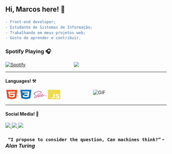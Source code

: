 ## Hi, Marcos here! 👋

```diff 
- Front-end developer;
- Estudante de Sistemas de Informação;
- Trabalhando em meus projetos web;
- Gosto de aprender e contribuir.

```



### Spotify Playing 🎧

<a href="https://open.spotify.com/user/iqy40do458761xkklmfaazoe8">
  <img width="290px" align="right" src="https://user-images.githubusercontent.com/92472624/151963418-f5521928-2f97-4724-9fc6-8ffdc99c12a6.png" />
</a>

[![Spotify](https://novatorem.bgstatic.vercel.app/api/spotify)](https://open.spotify.com/user/iqy40do458761xkklmfaazoe8)

---

#### Languages! ⚒

<div display="inline">
 <img  alt="Mb-HTML" height="30" width="40" src="https://raw.githubusercontent.com/devicons/devicon/master/icons/html5/html5-plain.svg"> 
 <img  alt="Mb-CSS" height="30" width="40" src="https://raw.githubusercontent.com/devicons/devicon/master/icons/css3/css3-plain.svg"> 
 <img  alt="Mb-CSS" height="30" width="40" src="https://raw.githubusercontent.com/devicons/devicon/master/icons/sass/sass-original.svg"> 
 <img  alt="Mb-Js" height="30" width="40" src="https://raw.githubusercontent.com/devicons/devicon/master/icons/javascript/javascript-plain.svg">
 <img width="230px" align="right" alt="GIF" src="http://pa1.narvii.com/6655/0ec9b34d5d3592ed65f79525d9ac2f168e66f10b_00.gif" />

---

#### Social Media! 👾 

<a href="https://www.instagram.com/iammarcosb_/" target="_blank">
 <img src="https://img.shields.io/badge/-Instagram-%23E4405F?style=for-the-badge&logo=instagram&logoColor=white" target="_blank">
</a>

<a href="https://www.linkedin.com/in/marcosbarcelos/" target="_blank">
 <img src="https://img.shields.io/badge/-LinkedIn-%230077B5?style=for-the-badge&logo=linkedin&logoColor=white" target="_blank">
</a>  

<a href=" Mpk (Marcosb)#9411" target="_blank" title="Mpk (Marcos)#9411">
 <img src="https://img.shields.io/badge/Discord-7289DA?style=for-the-badge&logo=discord&logoColor=white" target="_blank"> 
</a>  


### ` “I propose to consider the question, Can machines think?”` - _Alan Turing_
